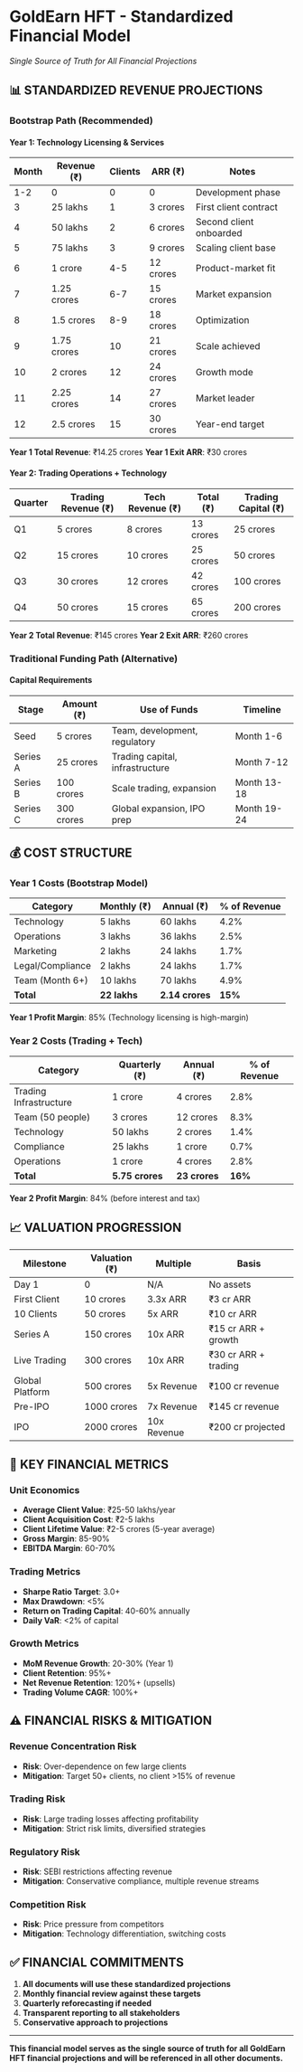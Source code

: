 # GoldEarn HFT - Standardized Financial Model
*Single Source of Truth for All Financial Projections*

## 📊 **STANDARDIZED REVENUE PROJECTIONS**

### **Bootstrap Path (Recommended)**

#### **Year 1: Technology Licensing & Services**
| Month | Revenue (₹) | Clients | ARR (₹) | Notes |
|-------|------------|---------|---------|--------|
| 1-2 | 0 | 0 | 0 | Development phase |
| 3 | 25 lakhs | 1 | 3 crores | First client contract |
| 4 | 50 lakhs | 2 | 6 crores | Second client onboarded |
| 5 | 75 lakhs | 3 | 9 crores | Scaling client base |
| 6 | 1 crore | 4-5 | 12 crores | Product-market fit |
| 7 | 1.25 crores | 6-7 | 15 crores | Market expansion |
| 8 | 1.5 crores | 8-9 | 18 crores | Optimization |
| 9 | 1.75 crores | 10 | 21 crores | Scale achieved |
| 10 | 2 crores | 12 | 24 crores | Growth mode |
| 11 | 2.25 crores | 14 | 27 crores | Market leader |
| 12 | 2.5 crores | 15 | 30 crores | Year-end target |

**Year 1 Total Revenue**: ₹14.25 crores
**Year 1 Exit ARR**: ₹30 crores

#### **Year 2: Trading Operations + Technology**
| Quarter | Trading Revenue (₹) | Tech Revenue (₹) | Total (₹) | Trading Capital (₹) |
|---------|-------------------|------------------|-----------|-------------------|
| Q1 | 5 crores | 8 crores | 13 crores | 25 crores |
| Q2 | 15 crores | 10 crores | 25 crores | 50 crores |
| Q3 | 30 crores | 12 crores | 42 crores | 100 crores |
| Q4 | 50 crores | 15 crores | 65 crores | 200 crores |

**Year 2 Total Revenue**: ₹145 crores
**Year 2 Exit ARR**: ₹260 crores

### **Traditional Funding Path (Alternative)**

#### **Capital Requirements**
| Stage | Amount (₹) | Use of Funds | Timeline |
|-------|-----------|--------------|----------|
| Seed | 5 crores | Team, development, regulatory | Month 1-6 |
| Series A | 25 crores | Trading capital, infrastructure | Month 7-12 |
| Series B | 100 crores | Scale trading, expansion | Month 13-18 |
| Series C | 300 crores | Global expansion, IPO prep | Month 19-24 |

## 💰 **COST STRUCTURE**

### **Year 1 Costs (Bootstrap Model)**
| Category | Monthly (₹) | Annual (₹) | % of Revenue |
|----------|------------|------------|--------------|
| Technology | 5 lakhs | 60 lakhs | 4.2% |
| Operations | 3 lakhs | 36 lakhs | 2.5% |
| Marketing | 2 lakhs | 24 lakhs | 1.7% |
| Legal/Compliance | 2 lakhs | 24 lakhs | 1.7% |
| Team (Month 6+) | 10 lakhs | 70 lakhs | 4.9% |
| **Total** | **22 lakhs** | **2.14 crores** | **15%** |

**Year 1 Profit Margin**: 85% (Technology licensing is high-margin)

### **Year 2 Costs (Trading + Tech)**
| Category | Quarterly (₹) | Annual (₹) | % of Revenue |
|----------|--------------|------------|--------------|
| Trading Infrastructure | 1 crore | 4 crores | 2.8% |
| Team (50 people) | 3 crores | 12 crores | 8.3% |
| Technology | 50 lakhs | 2 crores | 1.4% |
| Compliance | 25 lakhs | 1 crore | 0.7% |
| Operations | 1 crore | 4 crores | 2.8% |
| **Total** | **5.75 crores** | **23 crores** | **16%** |

**Year 2 Profit Margin**: 84% (before interest and tax)

## 📈 **VALUATION PROGRESSION**

| Milestone | Valuation (₹) | Multiple | Basis |
|-----------|--------------|----------|--------|
| Day 1 | 0 | N/A | No assets |
| First Client | 10 crores | 3.3x ARR | ₹3 cr ARR |
| 10 Clients | 50 crores | 5x ARR | ₹10 cr ARR |
| Series A | 150 crores | 10x ARR | ₹15 cr ARR + growth |
| Live Trading | 300 crores | 10x ARR | ₹30 cr ARR + trading |
| Global Platform | 500 crores | 5x Revenue | ₹100 cr revenue |
| Pre-IPO | 1000 crores | 7x Revenue | ₹145 cr revenue |
| IPO | 2000 crores | 10x Revenue | ₹200 cr projected |

## 🎯 **KEY FINANCIAL METRICS**

### **Unit Economics**
- **Average Client Value**: ₹25-50 lakhs/year
- **Client Acquisition Cost**: ₹2-5 lakhs
- **Client Lifetime Value**: ₹2-5 crores (5-year average)
- **Gross Margin**: 85-90%
- **EBITDA Margin**: 60-70%

### **Trading Metrics**
- **Sharpe Ratio Target**: 3.0+
- **Max Drawdown**: <5%
- **Return on Trading Capital**: 40-60% annually
- **Daily VaR**: <2% of capital

### **Growth Metrics**
- **MoM Revenue Growth**: 20-30% (Year 1)
- **Client Retention**: 95%+
- **Net Revenue Retention**: 120%+ (upsells)
- **Trading Volume CAGR**: 100%+

## ⚠️ **FINANCIAL RISKS & MITIGATION**

### **Revenue Concentration Risk**
- **Risk**: Over-dependence on few large clients
- **Mitigation**: Target 50+ clients, no client >15% of revenue

### **Trading Risk**
- **Risk**: Large trading losses affecting profitability
- **Mitigation**: Strict risk limits, diversified strategies

### **Regulatory Risk**
- **Risk**: SEBI restrictions affecting revenue
- **Mitigation**: Conservative compliance, multiple revenue streams

### **Competition Risk**
- **Risk**: Price pressure from competitors
- **Mitigation**: Technology differentiation, switching costs

## ✅ **FINANCIAL COMMITMENTS**

1. **All documents will use these standardized projections**
2. **Monthly financial review against these targets**
3. **Quarterly reforecasting if needed**
4. **Transparent reporting to all stakeholders**
5. **Conservative approach to projections**

---

**This financial model serves as the single source of truth for all GoldEarn HFT financial projections and will be referenced in all other documents.**